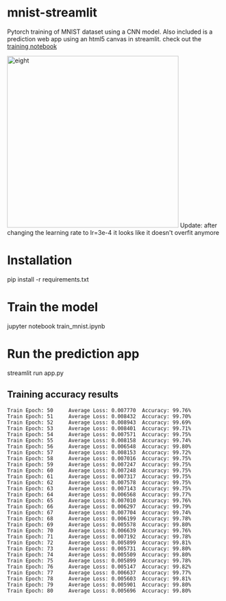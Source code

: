 # mnist-streamlit
Pytorch training of MNIST dataset using a CNN model. Also included is a prediction web app using an html5 canvas in streamlit.
check out the [training notebook](https://github.com/jedt/mnist-streamlit/blob/main/train_mnist.ipynb)

<img src="https://im7.ezgif.com/tmp/ezgif-7-856b868586.gif" alt="eight" width="400"/>
Update: after changing the learning rate to lr=3e-4 it looks like it doesn't overfit anymore

# Installation
pip install -r requirements.txt

# Train the model
jupyter notebook train_mnist.ipynb

# Run the prediction app
streamlit run app.py


## Training accuracy results

```
Train Epoch: 50 	Average Loss: 0.007770	Accuracy: 99.76%
Train Epoch: 51 	Average Loss: 0.008432	Accuracy: 99.70%
Train Epoch: 52 	Average Loss: 0.008943	Accuracy: 99.69%
Train Epoch: 53 	Average Loss: 0.008401	Accuracy: 99.71%
Train Epoch: 54 	Average Loss: 0.007571	Accuracy: 99.75%
Train Epoch: 55 	Average Loss: 0.008158	Accuracy: 99.74%
Train Epoch: 56 	Average Loss: 0.006548	Accuracy: 99.80%
Train Epoch: 57 	Average Loss: 0.008153	Accuracy: 99.72%
Train Epoch: 58 	Average Loss: 0.007016	Accuracy: 99.75%
Train Epoch: 59 	Average Loss: 0.007247	Accuracy: 99.75%
Train Epoch: 60 	Average Loss: 0.007248	Accuracy: 99.75%
Train Epoch: 61 	Average Loss: 0.007317	Accuracy: 99.75%
Train Epoch: 62 	Average Loss: 0.007578	Accuracy: 99.75%
Train Epoch: 63 	Average Loss: 0.007143	Accuracy: 99.75%
Train Epoch: 64 	Average Loss: 0.006568	Accuracy: 99.77%
Train Epoch: 65 	Average Loss: 0.007010	Accuracy: 99.76%
Train Epoch: 66 	Average Loss: 0.006297	Accuracy: 99.79%
Train Epoch: 67 	Average Loss: 0.007704	Accuracy: 99.74%
Train Epoch: 68 	Average Loss: 0.006199	Accuracy: 99.78%
Train Epoch: 69 	Average Loss: 0.005578	Accuracy: 99.80%
Train Epoch: 70 	Average Loss: 0.006639	Accuracy: 99.76%
Train Epoch: 71 	Average Loss: 0.007192	Accuracy: 99.78%
Train Epoch: 72 	Average Loss: 0.005899	Accuracy: 99.81%
Train Epoch: 73 	Average Loss: 0.005731	Accuracy: 99.80%
Train Epoch: 74 	Average Loss: 0.005509	Accuracy: 99.80%
Train Epoch: 75 	Average Loss: 0.005899	Accuracy: 99.78%
Train Epoch: 76 	Average Loss: 0.005147	Accuracy: 99.82%
Train Epoch: 77 	Average Loss: 0.006637	Accuracy: 99.77%
Train Epoch: 78 	Average Loss: 0.005603	Accuracy: 99.81%
Train Epoch: 79 	Average Loss: 0.005901	Accuracy: 99.80%
Train Epoch: 80 	Average Loss: 0.005696	Accuracy: 99.80%
```
